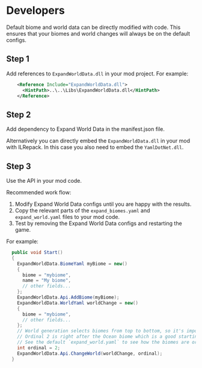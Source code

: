 # Developers

Default biome and world data can be directly modified with code. This ensures that your biomes and world changes will always be on the default configs.

## Step 1

Add references to `ExpandWorldData.dll` in your mod project. For example:

```xml
    <Reference Include="ExpandWorldData.dll">
      <HintPath>..\..\Libs\ExpandWorldData.dll</HintPath>
    </Reference>
```

## Step 2

Add dependency to Expand World Data in the manifest.json file.

Alternatively you can directly embed the `ExpandWorldData.dll` in your mod with ILRepack. In this case you also need to embed the `YamlDotNet.dll`.

## Step 3

Use the API in your mod code.

Recommended work flow:

1. Modify Expand World Data configs until you are happy with the results.
2. Copy the relevant parts of the `expand_biomes.yaml` and `expand_world.yaml` files to your mod code.
3. Test by removing the Expand World Data configs and restarting the game.

For example:

```csharp
  public void Start()
  {
    ExpandWorldData.BiomeYaml myBiome = new()
    {
      biome = "mybiome",
      name = "My biome",
      // other fields...
    };
    ExpandWorldData.Api.AddBiome(myBiome);
    ExpandWorldData.WorldYaml worldChange = new()
    {
      biome = "mybiome",
      // other fields...
    };
    // World generation selects biomes from top to bottom, so it's important to add your biome at the correct position.
    // Ordinal 2 is right after the Ocean biome which is a good starting point for custom biomes.
    // See the default `expand_world.yaml` to see how the biomes are ordered.
    int ordinal = 2;
    ExpandWorldData.Api.ChangeWorld(worldChange, ordinal);
  }
```
